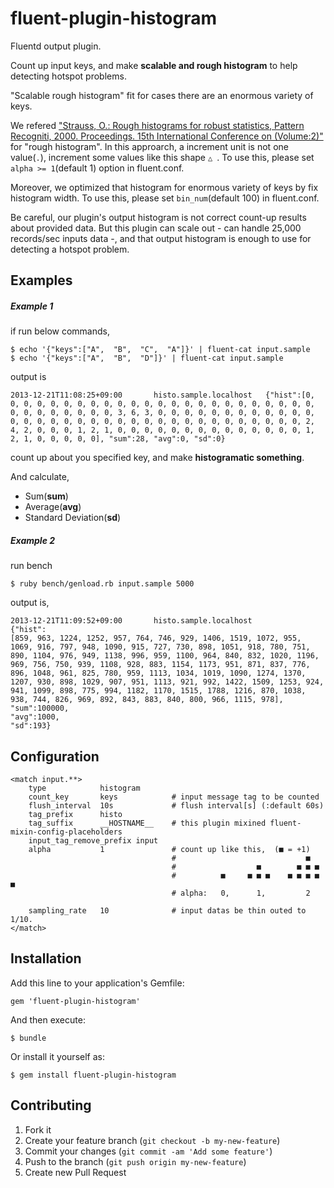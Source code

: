 # fluent-plugin-histogram

Fluentd output plugin.

Count up input keys, and make **scalable and rough histogram** to help detecting hotspot problems.

"Scalable rough histogram" fit for cases there are an enormous variety of keys.

We refered ["Strauss,  O.: Rough histograms for robust statistics, Pattern Recogniti, 2000. Proceedings. 15th International Conference on (Volume:2)"](http://ieeexplore.ieee.org/xpl/mostRecentIssue.jsp?punumber=7237) for "rough histogram".
In this approarch, a increment unit is not one value(`.`), increment some values like this shape `△ `.
To use this, please set `alpha >= 1`(default 1) option in fluent.conf.

Moreover, we optimized that histogram for enormous variety of keys by fix histogram width.
To use this, please set `bin_num`(default 100) in fluent.conf.

Be careful, our plugin's output histogram is not correct count-up results about provided data. But this plugin can scale out - can handle 25,000 records/sec inputs data -, and that output histogram is enough to use for detecting a hotspot problem.

## Examples

##### Example 1

if run below commands,
```
$ echo '{"keys":["A",  "B",  "C",  "A"]}' | fluent-cat input.sample
$ echo '{"keys":["A",  "B",  "D"]}' | fluent-cat input.sample
```

output is
```
2013-12-21T11:08:25+09:00       histo.sample.localhost   {"hist":[0, 0, 0, 0, 0, 0, 0, 0, 0, 0, 0, 0, 0, 0, 0, 0, 0, 0, 0, 0, 0, 0, 0, 0, 0, 0, 0, 0, 0, 0, 0, 0, 3, 6, 3, 0, 0, 0, 0, 0, 0, 0, 0, 0, 0, 0, 0, 0, 0, 0, 0, 0, 0, 0, 0, 0, 0, 0, 0, 0, 0, 0, 0, 0, 0, 0, 0, 0, 0, 2, 4, 2, 0, 0, 0, 1, 2, 1, 0, 0, 0, 0, 0, 0, 0, 0, 0, 0, 0, 0, 0, 0, 1, 2, 1, 0, 0, 0, 0, 0], "sum":28, "avg":0, "sd":0}
```

count up about you specified key, and make **histogramatic something**.

And calculate,

* Sum(**sum**)
* Average(**avg**)
* Standard Deviation(**sd**)

##### Example 2

run bench
```
$ ruby bench/genload.rb input.sample 5000
```

output is,
```
2013-12-21T11:09:52+09:00       histo.sample.localhost
{"hist":
[859, 963, 1224, 1252, 957, 764, 746, 929, 1406, 1519, 1072, 955, 1069, 916, 797, 948, 1090, 915, 727, 730, 898, 1051, 918, 780, 751, 890, 1104, 976, 949, 1138, 996, 959, 1100, 964, 840, 832, 1020, 1196, 969, 756, 750, 939, 1108, 928, 883, 1154, 1173, 951, 871, 837, 776, 896, 1048, 961, 825, 780, 959, 1113, 1034, 1019, 1090, 1274, 1370, 1207, 930, 898, 1029, 907, 951, 1113, 921, 992, 1422, 1509, 1253, 924, 941, 1099, 898, 775, 994, 1182, 1170, 1515, 1788, 1216, 870, 1038, 938, 744, 826, 969, 892, 843, 883, 840, 800, 966, 1115, 978],
"sum":100000,
"avg":1000,
"sd":193}
```

## Configuration

```
<match input.**>
    type            histogram
    count_key       keys            # input message tag to be counted
    flush_interval  10s             # flush interval[s] (:default 60s)
    tag_prefix      histo
    tag_suffix      __HOSTNAME__    # this plugin mixined fluent-mixin-config-placeholders
    input_tag_remove_prefix input
    alpha           1               # count up like this,  (■ = +1)
                                    #                             ■
                                    #                  ■        ■ ■ ■
                                    #          ■     ■ ■ ■    ■ ■ ■ ■ ■
                                    # alpha:   0,      1,         2

    sampling_rate   10              # input datas be thin outed to 1/10.
</match>
```

## Installation

Add this line to your application's Gemfile:

    gem 'fluent-plugin-histogram'

And then execute:

    $ bundle

Or install it yourself as:

    $ gem install fluent-plugin-histogram

## Contributing

1. Fork it
2. Create your feature branch (`git checkout -b my-new-feature`)
3. Commit your changes (`git commit -am 'Add some feature'`)
4. Push to the branch (`git push origin my-new-feature`)
5. Create new Pull Request
